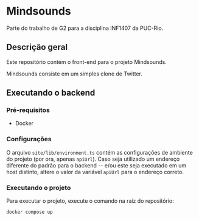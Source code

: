 # Mindsounds
Parte do trabalho de G2 para a disciplina INF1407 da PUC-Rio.

## Descrição geral
Este repositório contém o front-end para o projeto Mindsounds.

Mindsounds consiste em um simples clone de Twitter.

## Executando o backend

### Pré-requisitos

- Docker

### Configurações

O arquivo `site/lib/environment.ts` contém as configurações de ambiente do projeto (por ora, apenas `apiUrl`).
Caso seja utilizado um endereço diferente do padrão para o backend -- e/ou este seja executado em um host distinto, altere o valor da variável `apiUrl` para o endereço correto.

### Executando o projeto

Para executar o projeto, execute o comando na raíz do repositório:

```bash
docker compose up
```




